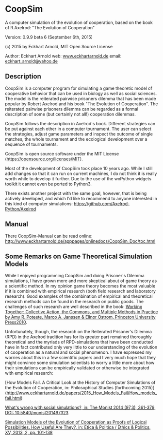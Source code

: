 CoopSim
=======

A computer simulation of the evolution of 
cooperation, based on the book of R.Axelrod: "The
Evolution of Cooperation"

Version: 0.9.9 beta 6 (September 6th, 2015)

(c) 2015 by Eckhart Arnold, MIT Open Source License

Author: Eckhart Arnold
web:    www.eckhartarnold.de
email:  eckhart_arnold@yahoo.de


Description
-----------

CoopSim is a computer program for simulating a game theoretic model of
cooperative behavior that can be used in biology as well as social
sciences. The model is the reiterated pairwise prisoners dilemma that
has been made popular by Robert Axelrod and his book "The Evolution of
Cooperation". The reiterated pairwise prisoners dilemma can be
regarded as a formal description of some (but certainly not all!)
cooperation dilemmas.

CoopSim follows the description in Axelrod's book. Different strategies
can be put against each other in a computer tournament. The user can
select the strategies, adjust game parameters and inspect the outcome
of single matches, the whole tournament and the ecological development
over a sequence of tournaments.

CoopSim is open source software under the MIT License
(https://opensource.org/licenses/MIT).

Most of the development of CoopSim took place 10 years ago. While I still
add changes so that it can run on current machines, I do not think it is
really worth while to develop it further. Due to the use of the wxPython
widgets toolkit it cannot even be ported to Python3.

There exists another project with the same goal, however, that is being
actively developed, and which I'd like to recommend to anyone interested
in this kind of computer simulations: 
https://github.com/Axelrod-Python/Axelrod


Manual
------

There CoopSim-Manual can be read online: 
http://www.eckhartarnold.de/apppages/onlinedocs/CoopSim_Doc/toc.html 


Some Remarks on Game Theoretical Simulation Models
--------------------------------------------------

While I enjoyed programming CoopSim and doing Prisoner's Dilemma simulations, 
I have grown more and more skeptical about of game theory as a scientific 
method. In my opinion game theory becomes the most valuable if it is
combined with empirical research (both field research and laboratory
research). Good examples of the combination of empirical and theoretical
research methods can be found in the research on public goods. The challenges
of such research are well described in the book: [Working Together:
Collective Action, the Commons, and Multiple Methods in Practice
by Amy R. Poteete, Marco A. Janssen & Elinor Ostrom,
Princeton University Press2010](http://press.princeton.edu/titles/9209.html).

Unfortunately, though, the research on the Reiterated Prisoner's Dilemma (RPD)
in the Axelrod tradition has for its greater part remained thoroughly
theoretical and the myriads of RPD-simulations that have been conducted have 
in fact contributed only very little to our understanding of the evolution of 
cooperation as a natural and social phenomenon. 
I have expressed my worries about this in a few scientific 
papers and I very much hope that they might convince some simulation
scientists to worry a little more about how their simulations can be 
empirically validated or otherwise be integrated with empirical research:

[How Models Fail. A Critical Look at the History of Computer Simulations
of the Evolution of Cooperation, in: Philosophical Studies (forthcoming 2015)]
(http://www.eckhartarnold.de/papers/2015_How_Models_Fail/How_models_fail.html)

[What's wrong with social simulations?, in: The Monist 2014 (97,3), 361-379, DOI: 10.5840/monist201497323](http://www.eckhartarnold.de/papers/2014_Social_Simulations/Whats_wrong_with_social_simulations.html)

[Simulation  Models  of   the  Evolution  of   Cooperation  as Proofs of  Logical Possibilities. How Useful Are They?, in: Etica & Politica
/ Ethics & Politics, XV, 2013, 2, pp. 101-138](http://www.eckhartarnold.de/papers/2013_Simulations_as_Logical_Possibilities/Arnold_2013_Simulations_as_Proofs_of_Logical_Possibilities.pdf)








